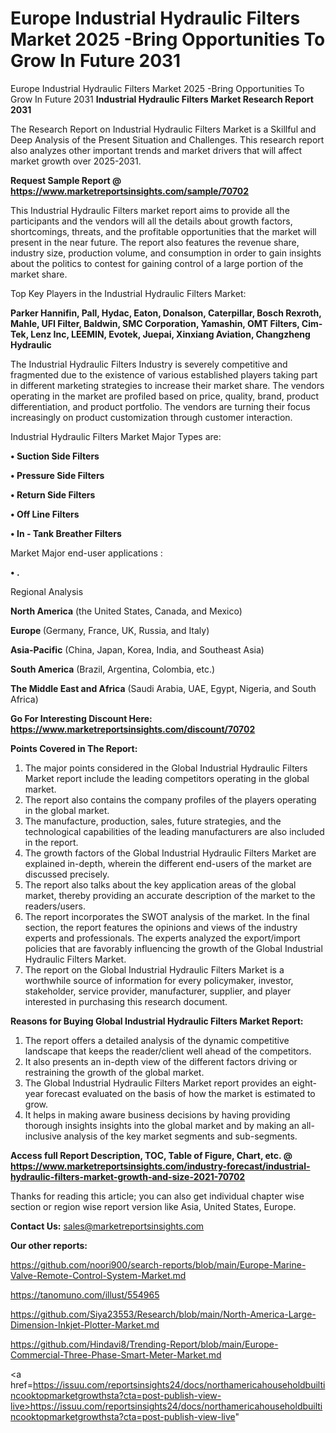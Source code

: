 # Europe Industrial Hydraulic Filters Market 2025 -Bring Opportunities To Grow In Future 2031
Europe Industrial Hydraulic Filters Market 2025 -Bring Opportunities To Grow In Future 2031
<strong>Industrial Hydraulic Filters Market Research Report 2031</strong>

The Research Report on Industrial Hydraulic Filters Market is a Skillful and Deep Analysis of the Present Situation and Challenges. This research report also analyzes other important trends and market drivers that will affect market growth over 2025-2031.

<strong>Request Sample Report @ <a href=https://www.marketreportsinsights.com/sample/70702>https://www.marketreportsinsights.com/sample/70702</a></strong>

This Industrial Hydraulic Filters market report aims to provide all the participants and the vendors will all the details about growth factors, shortcomings, threats, and the profitable opportunities that the market will present in the near future. The report also features the revenue share, industry size, production volume, and consumption in order to gain insights about the politics to contest for gaining control of a large portion of the market share.

Top Key Players in the Industrial Hydraulic Filters Market:

<strong>Parker Hannifin, Pall, Hydac, Eaton, Donalson, Caterpillar, Bosch Rexroth, Mahle, UFI Filter, Baldwin, SMC Corporation, Yamashin, OMT Filters, Cim-Tek, Lenz Inc, LEEMIN, Evotek, Juepai, Xinxiang Aviation, Changzheng Hydraulic</strong>

The Industrial Hydraulic Filters Industry is severely competitive and fragmented due to the existence of various established players taking part in different marketing strategies to increase their market share. The vendors operating in the market are profiled based on price, quality, brand, product differentiation, and product portfolio. The vendors are turning their focus increasingly on product customization through customer interaction.

Industrial Hydraulic Filters Market Major Types are:

<strong>• Suction Side Filters

• Pressure Side Filters

• Return Side Filters

• Off Line Filters

• In - Tank Breather Filters</strong>

Market Major end-user applications :

<strong>• .</strong>

Regional Analysis

</u><strong><b>North America</b></strong> (the United States, Canada, and Mexico)

<strong><b>Europe </b></strong>(Germany, France, UK, Russia, and Italy)

<strong><b>Asia-Pacific</b></strong> (China, Japan, Korea, India, and Southeast Asia)

<strong><b>South America</b></strong> (Brazil, Argentina, Colombia, etc.)

<strong><b>The Middle East and Africa</b></strong> (Saudi Arabia, UAE, Egypt, Nigeria, and South Africa)

<strong>Go For Interesting Discount Here: <a href=https://www.marketreportsinsights.com/discount/70702>https://www.marketreportsinsights.com/discount/70702</a></strong>

<strong>Points Covered in The Report:</strong>
<ol>
  <li>The major points considered in the Global Industrial Hydraulic Filters Market report include the leading competitors operating in the global market.</li>
  <li>The report also contains the company profiles of the players operating in the global market.</li>
  <li>The manufacture, production, sales, future strategies, and the technological capabilities of the leading manufacturers are also included in the report.</li>
  <li>The growth factors of the Global Industrial Hydraulic Filters Market are explained in-depth, wherein the different end-users of the market are discussed precisely.</li>
  <li>The report also talks about the key application areas of the global market, thereby providing an accurate description of the market to the readers/users.</li>
  <li>The report incorporates the SWOT analysis of the market. In the final section, the report features the opinions and views of the industry experts and professionals. The experts analyzed the export/import policies that are favorably influencing the growth of the Global Industrial Hydraulic Filters Market.</li>
  <li>The report on the Global Industrial Hydraulic Filters Market is a worthwhile source of information for every policymaker, investor, stakeholder, service provider, manufacturer, supplier, and player interested in purchasing this research document.</li>
</ol>
<strong>Reasons for Buying Global Industrial Hydraulic Filters Market Report:</strong>

<ol>
  <li>The report offers a detailed analysis of the dynamic competitive landscape that keeps the reader/client well ahead of the competitors.</li>
  <li>It also presents an in-depth view of the different factors driving or restraining the growth of the global market.</li>
  <li>The Global Industrial Hydraulic Filters Market report provides an eight-year forecast evaluated on the basis of how the market is estimated to grow.</li>
  <li>It helps in making aware business decisions by having providing thorough insights insights into the global market and by making an all-inclusive analysis of the key market segments and sub-segments.</li>
</ol>
<strong>Access full Report Description, TOC, Table of Figure, Chart, etc. @ <a href=https://www.marketreportsinsights.com/industry-forecast/industrial-hydraulic-filters-market-growth-and-size-2021-70702>https://www.marketreportsinsights.com/industry-forecast/industrial-hydraulic-filters-market-growth-and-size-2021-70702</a></strong>


Thanks for reading this article; you can also get individual chapter wise section or region wise report version like Asia, United States, Europe.

<strong>Contact Us:</strong>
sales@marketreportsinsights.com

<strong>Our other reports:</strong>

<a href=https://github.com/noori900/search-reports/blob/main/Europe-Marine-Valve-Remote-Control-System-Market.md>https://github.com/noori900/search-reports/blob/main/Europe-Marine-Valve-Remote-Control-System-Market.md</a>

<a href=https://tanomuno.com/illust/554965>https://tanomuno.com/illust/554965</a>

<a href=https://github.com/Siya23553/Research/blob/main/North-America-Large-Dimension-Inkjet-Plotter-Market.md>https://github.com/Siya23553/Research/blob/main/North-America-Large-Dimension-Inkjet-Plotter-Market.md</a>

<a href=https://github.com/Hindavi8/Trending-Report/blob/main/Europe-Commercial-Three-Phase-Smart-Meter-Market.md>https://github.com/Hindavi8/Trending-Report/blob/main/Europe-Commercial-Three-Phase-Smart-Meter-Market.md</a>

<a href=https://issuu.com/reportsinsights24/docs/northamericahouseholdbuiltincooktopmarketgrowthsta?cta=post-publish-view-live>https://issuu.com/reportsinsights24/docs/northamericahouseholdbuiltincooktopmarketgrowthsta?cta=post-publish-view-live</a>"
